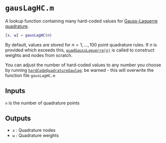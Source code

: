 # `gausLagHC.m`

A lookup function containing many hard-coded values for [Gauss-Laguerre quadrature](https://en.wikipedia.org/wiki/Gauss%E2%80%93Laguerre_quadrature).

```matlab
[x, w] = gausLagHC(n)
```

By default, values are stored for $n=1,\ldots,100$ point quadrature rules. If $n$ is provided which exceeds this, [`quadGaussLaguerre(n)`](quadGaussLaguerre.md) is called to construct weights and nodes from scratch.

You can adjust the number of hard-coded values to any number you choose by running [`hardCodeQuadratureGaulag`](hardCodeQuadratureGaulag.md); be warned - this will overwrite the function file `gausLagHC.m`

## Inputs

`n` is the number of quadrature points

## Outputs

* `x` : Quadrature nodes
* `w` : Quadrature weights